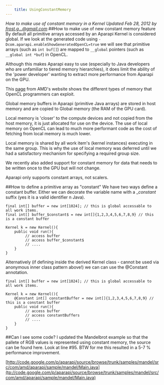 ```yaml
---
    title: UsingConstantMemory
---
```


*How to make use of constant memory in a Kernel Updated Feb 28, 2012 by frost.g...@gmail.com*
##How to make use of new constant memory feature
By default all primitive arrays accessed by an Aparapi Kernel is considered global. If we look at the generated code using `-Dcom.aparapi.enableShowGeneratedOpenCL=true` we will see that primitive arrays (such as `int buf[]`) are mapped to `__global` pointers (such as `__global int *buf`) in OpenCL.

Although this makes Aparapi easy to use (especially to Java developers who are unfamiliar to tiered memory hierarchies), it does limit the ability of the 'power developer' wanting to extract more performance from Aparapi on the GPU.

This [page](http://www.amd.com/us/products/technologies/stream-technology/opencl/pages/opencl-intro.aspx?cmpid=cp_article_2_2010) from AMD's website shows the different types of memory that OpenCL programmers can exploit.

Global memory buffers in Aparapi (primitive Java arrays) are stored in host memory and are copied to Global memory (the RAM of the GPU card).

Local memory is 'closer' to the compute devices and not copied from the host memory, it is just allocated for use on the device. The use of local memory on OpenCL can lead to much more performant code as the cost of fetching from local memory is much lower.

Local memory is shared by all work item's (kernel instances) executing in the same group. This is why the use of local memory was deferred until we had a satisfactory mechanism for specifying a required group size.

We recently also added support for constant memory for data that needs to be written once to the GPU but will not change.

Aparapi only supports constant arrays, not scalers.

##How to define a primitive array as "constant"
We have two ways define a constant buffer. Either we can decorate the variable name with a _$constant$ suffix (yes it is a valid identifier n Java).

    final int[] buffer = new int[1024]; // this is global accessable to all work items.
    final int[] buffer_$constant$ = new int[]{1,2,3,4,5,6,7,8,9} // this is a constant buffer

    Kernel k = new Kernel(){
        public void run(){
             // access buffer
             // access buffer_$constant$
             // ....
        }
    }

Alternatively (if defining inside the derived Kernel class - cannot be used via anonymous inner class pattern above!) we can can use the @Constant annotation.

    final int[] buffer = new int[1024]; // this is global accessable to all work items.

    Kernel k = new Kernel(){
        @Constant int[] constantBuffer = new int[]{1,2,3,4,5,6,7,8,9} // this is a constant buffer
        public void run(){
             // access buffer
             // access constantBuffers
             // ....
        }
    }

##Can I see some code?
I updated the Mandelbrot example so that the pallete of RGB values is represented using constant memory, the source can be found here. Look at line #95. BTW for me this resulted in a 5-7 % performance improvement.

[http://code.google.com/p/aparapi/source/browse/trunk/samples/mandel/src/com/amd/aparapi/sample/mandel/Main.java](tp://code.google.com/p/aparapi/source/browse/trunk/samples/mandel/src/com/amd/aparapi/sample/mandel/Main.java)